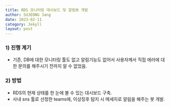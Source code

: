```yaml
---
title: RDS 모니터링 대시보드 및 알림봇 개발
author: SUJEONG Jang
date: 2023-02-11
category: Jekyll
layout: post
---
```


### 1) 진행 계기

- 기존, DB에 대한 모니터링 툴도 없고 알림기능도 없어서 사용자께서 직접 에러에 대한 문의를 해주시기 전까지 알 수 없었음.

### 2) 방법  
- RDS의 현재 상태를 한 눈에 볼 수 있는 대시보드 구축.
- 사내 sns 툴로 선정한 teams에, 이상징후 탐지 시 메세지로 알림을 해주는 봇 개발.

